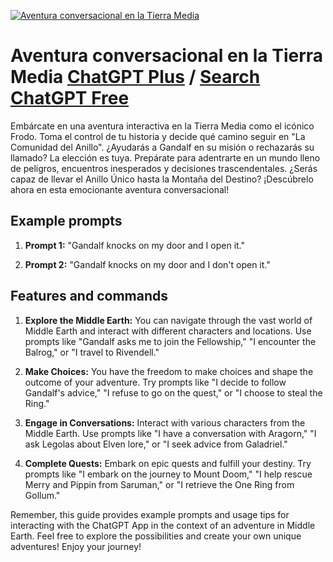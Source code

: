 
[![Aventura conversacional en la Tierra Media](https://files.oaiusercontent.com/file-8P2MMnH41sVqAiv1lNNujhlP?se=2123-10-17T14%3A56%3A34Z&sp=r&sv=2021-08-06&sr=b&rscc=max-age%3D31536000%2C%20immutable&rscd=attachment%3B%20filename%3Dmago.jpeg&sig=khENgqGektw90HXNwKOMth4%2B61iyB16Pc95hZA9pVPE%3D)](https://chat.openai.com/g/g-jHBi7NGYT-aventura-conversacional-en-la-tierra-media)

# Aventura conversacional en la Tierra Media [ChatGPT Plus](https://chat.openai.com/g/g-jHBi7NGYT-aventura-conversacional-en-la-tierra-media) / [Search ChatGPT Free](https://gptcall.net/index.html#/?search=Aventura%20conversacional%20en%20la%20Tierra%20Media)

Embárcate en una aventura interactiva en la Tierra Media como el icónico Frodo. Toma el control de tu historia y decide qué camino seguir en "La Comunidad del Anillo". ¿Ayudarás a Gandalf en su misión o rechazarás su llamado? La elección es tuya. Prepárate para adentrarte en un mundo lleno de peligros, encuentros inesperados y decisiones trascendentales. ¿Serás capaz de llevar el Anillo Único hasta la Montaña del Destino? ¡Descúbrelo ahora en esta emocionante aventura conversacional!

## Example prompts

1. **Prompt 1:** "Gandalf knocks on my door and I open it."

2. **Prompt 2:** "Gandalf knocks on my door and I don't open it."

## Features and commands

1. **Explore the Middle Earth:** You can navigate through the vast world of Middle Earth and interact with different characters and locations. Use prompts like "Gandalf asks me to join the Fellowship," "I encounter the Balrog," or "I travel to Rivendell."

2. **Make Choices:** You have the freedom to make choices and shape the outcome of your adventure. Try prompts like "I decide to follow Gandalf's advice," "I refuse to go on the quest," or "I choose to steal the Ring."

3. **Engage in Conversations:** Interact with various characters from the Middle Earth. Use prompts like "I have a conversation with Aragorn," "I ask Legolas about Elven lore," or "I seek advice from Galadriel."

4. **Complete Quests:** Embark on epic quests and fulfill your destiny. Try prompts like "I embark on the journey to Mount Doom," "I help rescue Merry and Pippin from Saruman," or "I retrieve the One Ring from Gollum."

Remember, this guide provides example prompts and usage tips for interacting with the ChatGPT App in the context of an adventure in Middle Earth. Feel free to explore the possibilities and create your own unique adventures! Enjoy your journey!


